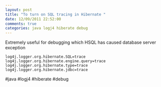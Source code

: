 ```yaml
---
layout: post
title: "To turn on SQL tracing in Hibernate "
date: 12/09/2011 22:52:00
comments: true
categories: java logj4 hiberate debug
---
```


Extremely useful for debugging which HSQL has caused database server exception



```
log4j.logger.org.hibernate.SQL=trace
log4j.logger.org.hibernate.engine.query=trace
log4j.logger.org.hibernate.type=trace
log4j.logger.org.hibernate.jdbc=trace
```

#java #logj4 #hiberate #debug

